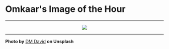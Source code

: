 # Omkaar's Image of the Hour

---

<div align="center">

<a href="https://unsplash.com/photos/woman-looks-intently-at-the-camera-working-on-computers-EO6IK_Bx5IU">
  <img src="https://images.unsplash.com/photo-1751768785340-acd17b0331a0?crop=entropy&cs=tinysrgb&fit=max&fm=jpg&ixid=M3w3NjA2Nzh8MHwxfHJhbmRvbXx8fHx8fHx8fDE3NTIxNjMyMDB8&ixlib=rb-4.1.0&q=80&w=1080" style="max-width:100%; height:auto;">
</a>



</div>

---

**Photo by** [DM David](https://unsplash.com/@dm_david) **on Unsplash**
